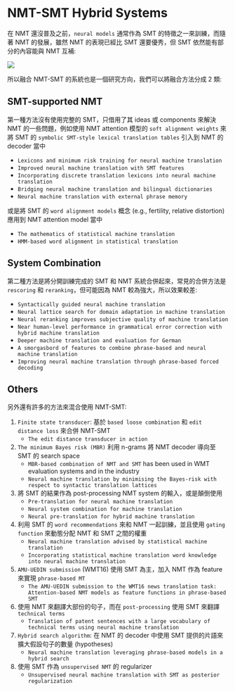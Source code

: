 # NMT-SMT Hybrid Systems

在 NMT 還沒普及之前，`neural models` 通常作為 SMT 的特徵之一來訓練，而隨著 NMT 的發展，雖然 NMT 的表現已經比 SMT 還要優秀，但 SMT 依然能有部分的內容能與 NMT 互補:

![](../../assets/nmt_smt_comparison.png)

所以融合 NMT-SMT 的系統也是一個研究方向，我們可以將融合方法分成 2 類:

## SMT-supported NMT

第一種方法沒有使用完整的 SMT，只借用了其 ideas 或 components 來解決 NMT 的一些問題，例如使用 NMT attention 模型的 `soft alignment weights` 來將 SMT 的 `symbolic SMT-style lexical translation tables` 引入到 NMT 的 decoder 當中

* `Lexicons and minimum risk training for neural machine translation`
* `Improved neural machine translation with SMT features`
* `Incorporating discrete translation lexicons into neural machine translation`
* `Bridging neural machine translation and bilingual dictionaries`
* `Neural machine translation with external phrase memory`

或是將 SMT 的 `word alignment models` 概念 (e.g., fertility, relative distortion) 應用到 NMT attention model 當中

* `The mathematics of statistical machine translation`
* `HMM-based word alignment in statistical translation`

## System Combination

第二種方法是將分開訓練完成的 SMT 和 NMT 系統合併起來，常見的合併方法是 `rescoring` 和 `reranking`，但可能因為 NMT 較為強大，所以效果較差:

* `Syntactically guided neural machine translation`
* `Neural lattice search for domain adaptation in machine translation`
* `Neural reranking improves subjective quality of machine translation`
* `Near human-level performance in grammatical error correction with hybrid machine translation`
* `Deeper machine translation and evaluation for German`
* `A smorgasbord of features to combine phrase-based and neural machine translation`
* `Improving neural machine translation through phrase-based forced decoding`

## Others

另外還有許多的方法來混合使用 NMT-SMT:

1. `Finite state transducer`: 基於 `based loose combination` 和 `edit distance loss` 來合併 NMT-SMT
   * `The edit distance transducer in action`
2. `The minimum Bayes risk (MBR)` 利用 n-grams 將 NMT decoder 導向至 SMT 的 search space
   * `MBR-based combination of NMT and SMT` has been used in WMT evaluation systems and in the industry
   * `Neural machine translation by minimising the Bayes-risk with respect to syntactic translation lattices`
3. 將 SMT 的結果作為 post-processing NMT system 的輸入，或是顛倒使用
   * `Pre-translation for neural machine translation`
   * `Neural system combination for machine translation`
   * `Neural pre-translation for hybrid machine translation`
4. 利用 SMT 的 `word recommendations` 來和 NMT 一起訓練，並且使用 `gating function` 來動態分配 NMT 和 SMT 之間的權重
   * `Neural machine translation advised by statistical machine translation`
   * `Incorporating statistical machine translation word knowledge into neural machine translation`
5. `AMU-UEDIN submission` (WMT16) 使用 SMT 為主，加入 NMT 作為 feature 來實現 `phrase-based MT`
   * `The AMU-UEDIN submission to the WMT16 news translation task: Attention-based NMT models as feature functions in phrase-based SMT`
6. 使用 NMT 來翻譯大部份的句子，而在 `post-processing` 使用 SMT 來翻譯 `technical terms`
   * `Translation of patent sentences with a large vocabulary of technical terms using neural machine translation`
7. `Hybrid search algorithm`: 在 NMT 的 decoder 中使用 SMT 提供的片語來擴大假設句子的數量 (hypotheses)
   * `Neural machine translation leveraging phrase-based models in a hybrid search`
8. 使用 SMT 作為 `unsupervised NMT` 的 regularizer
   * `Unsupervised neural machine translation with SMT as posterior regularization`
